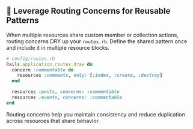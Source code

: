 ## 🧩 Leverage Routing Concerns for Reusable Patterns
When multiple resources share custom member or collection actions, routing concerns DRY up your `routes.rb`. Define the shared pattern once and include it in multiple resource blocks.

```ruby
# config/routes.rb
Rails.application.routes.draw do
  concern :commentable do
    resources :comments, only: [:index, :create, :destroy]
  end

  resources :posts, concerns: :commentable
  resources :events, concerns: :commentable
end
```

Routing concerns help you maintain consistency and reduce duplication across resources that share behavior.